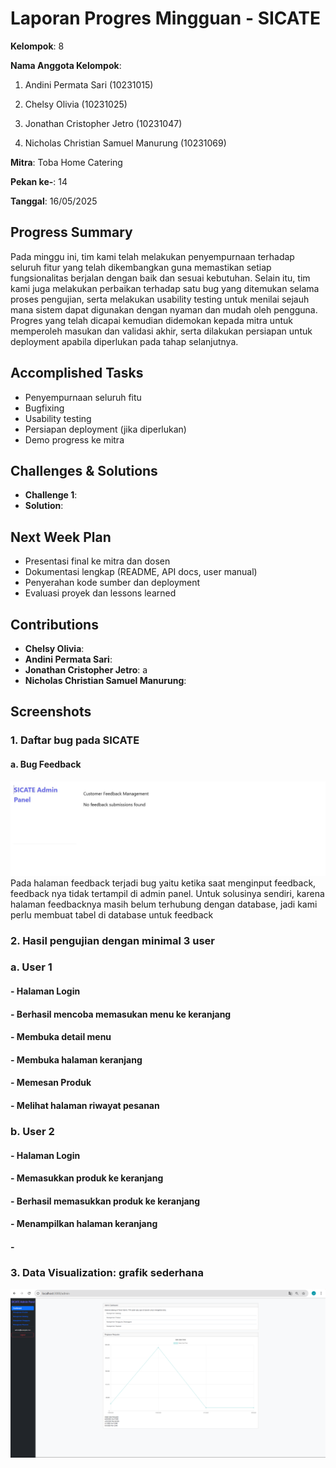 # Laporan Progres Mingguan - SICATE
**Kelompok**: 8

**Nama Anggota Kelompok**: 
1. Andini Permata Sari (10231015)

2. Chelsy Olivia (10231025)

3. Jonathan Cristopher Jetro (10231047)

4. Nicholas Christian Samuel Manurung (10231069)

**Mitra**: Toba Home Catering

**Pekan ke-**: 14

**Tanggal**: 16/05/2025

## Progress Summary
Pada minggu ini, tim kami telah melakukan penyempurnaan terhadap seluruh fitur yang telah dikembangkan guna memastikan setiap fungsionalitas berjalan dengan baik dan sesuai kebutuhan. Selain itu, tim kami juga melakukan perbaikan terhadap satu bug yang ditemukan selama proses pengujian, serta melakukan usability testing untuk menilai sejauh mana sistem dapat digunakan dengan nyaman dan mudah oleh pengguna. Progres yang telah dicapai kemudian didemokan kepada mitra untuk memperoleh masukan dan validasi akhir, serta dilakukan persiapan untuk deployment apabila diperlukan pada tahap selanjutnya.


## Accomplished Tasks
- Penyempurnaan seluruh fitu
- Bugfixing
- Usability testing
- Persiapan deployment (jika diperlukan)
- Demo progress ke mitra

## Challenges & Solutions
- **Challenge 1**: 
- **Solution**: 


## Next Week Plan
- Presentasi final ke mitra dan dosen
- Dokumentasi lengkap (README, API docs, user manual)
- Penyerahan kode sumber dan deployment
- Evaluasi proyek dan lessons learned

## Contributions
- **Chelsy Olivia**: 
- **Andini Permata Sari**: 
- **Jonathan Cristopher Jetro**: a
- **Nicholas Christian Samuel Manurung**: 
  
## Screenshots 
### 1. Daftar bug pada SICATE
#### a. Bug Feedback
![alt text](<Bug feedback.jpg>)
Pada halaman feedback terjadi bug yaitu ketika saat menginput feedback, feedback nya tidak tertampil di admin panel. Untuk solusinya sendiri, karena halaman feedbacknya masih belum terhubung dengan database, jadi kami perlu membuat tabel di database untuk feedback

### 2. Hasil pengujian dengan minimal 3 user
### a. User 1
#### - Halaman Login
#### - Berhasil mencoba memasukan menu ke keranjang
#### - Membuka detail menu
#### - Membuka halaman keranjang
#### - Memesan Produk
#### - Melihat halaman riwayat pesanan

### b. User 2
#### - Halaman Login
#### - Memasukkan produk ke keranjang
#### - Berhasil memasukkan produk ke keranjang
#### - Menampilkan halaman keranjang
#### - 


### 3. Data Visualization: grafik sederhana
![alt text](dashboard.png)

